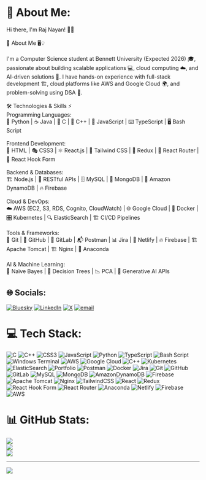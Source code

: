 # 💫 About Me:
Hi there, I'm Raj Nayan! 👋🚀<br><br>🚀 About Me 🖥️💡<br><br>I'm a Computer Science student at Bennett University (Expected 2026) 🎓, passionate about building scalable applications 💻, cloud computing ☁️, and AI-driven solutions 🤖. I have hands-on experience with full-stack development 🏗️, cloud platforms like AWS and Google Cloud 🌍, and problem-solving using DSA 🧩.<br><br>🛠️ Technologies & Skills ⚡<br>Programming Languages:<br>🐍 Python | ☕ Java | 🔷 C | 🔷 C++ | 📝 JavaScript | ⌨️ TypeScript | 🖥️ Bash Script<br><br>Frontend Development:<br>🎨 HTML | 🎭 CSS3 | ⚛️ React.js | 🌟 Tailwind CSS | 🔄 Redux | 🔗 React Router | 📌 React Hook Form<br><br>Backend & Databases:<br>🏗️ Node.js | 🔗 RESTful APIs | 🗄️ MySQL | 🍃 MongoDB | 🏦 Amazon DynamoDB | 🔥 Firebase<br><br>Cloud & DevOps:<br>☁️ AWS (EC2, S3, RDS, Cognito, CloudWatch) | 🌐 Google Cloud | 🐳 Docker | 🎛️ Kubernetes | 🔍 ElasticSearch | 🏗️ CI/CD Pipelines<br><br>Tools & Frameworks:<br>🔄 Git | 🐙 GitHub | 🦊 GitLab | 📬 Postman | 📊 Jira | 🚀 Netlify | 🔥 Firebase | 🏗️ Apache Tomcat | 🏗️ Nginx | 🐍 Anaconda<br><br>AI & Machine Learning:<br>🧠 Naïve Bayes | 🌳 Decision Trees | 📉 PCA | 🤖 Generative AI APIs


## 🌐 Socials:
[![Bluesky](https://img.shields.io/badge/bluesky-0285FF?style=for-the-badge&logo=bluesky&logoColor=%23FFFFFF)](https://bsky.app/profile/https://codolio.com/profile/Raj%20nayan) [![LinkedIn](https://img.shields.io/badge/LinkedIn-%230077B5.svg?logo=linkedin&logoColor=white)](https://linkedin.com/in/https://www.linkedin.com/in/raj-nayan-5a5a22251/) [![X](https://img.shields.io/badge/X-black.svg?logo=X&logoColor=white)](https://x.com/https://x.com/Raj_Nayan_) [![email](https://img.shields.io/badge/Email-D14836?logo=gmail&logoColor=white)](mailto:rajnayan2512@gmail.com) 

# 💻 Tech Stack:
![C](https://img.shields.io/badge/c-%2300599C.svg?style=for-the-badge&logo=c&logoColor=white) ![C++](https://img.shields.io/badge/c++-%2300599C.svg?style=for-the-badge&logo=c%2B%2B&logoColor=white) ![CSS3](https://img.shields.io/badge/css3-%231572B6.svg?style=for-the-badge&logo=css3&logoColor=white) ![JavaScript](https://img.shields.io/badge/javascript-%23323330.svg?style=for-the-badge&logo=javascript&logoColor=%23F7DF1E) ![Python](https://img.shields.io/badge/python-3670A0?style=for-the-badge&logo=python&logoColor=ffdd54) ![TypeScript](https://img.shields.io/badge/typescript-%23007ACC.svg?style=for-the-badge&logo=typescript&logoColor=white) ![Bash Script](https://img.shields.io/badge/bash_script-%23121011.svg?style=for-the-badge&logo=gnu-bash&logoColor=white) ![Windows Terminal](https://img.shields.io/badge/Windows%20Terminal-%234D4D4D.svg?style=for-the-badge&logo=windows-terminal&logoColor=white) ![AWS](https://img.shields.io/badge/AWS-%23FF9900.svg?style=for-the-badge&logo=amazon-aws&logoColor=white) ![Google Cloud](https://img.shields.io/badge/GoogleCloud-%234285F4.svg?style=for-the-badge&logo=google-cloud&logoColor=white) ![C++](https://img.shields.io/badge/c++-%2300599C.svg?style=for-the-badge&logo=c%2B%2B&logoColor=white) ![Kubernetes](https://img.shields.io/badge/kubernetes-%23326ce5.svg?style=for-the-badge&logo=kubernetes&logoColor=white) ![ElasticSearch](https://img.shields.io/badge/-ElasticSearch-005571?style=for-the-badge&logo=elasticsearch) ![Portfolio](https://img.shields.io/badge/Portfolio-%23000000.svg?style=for-the-badge&logo=firefox&logoColor=#FF7139) ![Postman](https://img.shields.io/badge/Postman-FF6C37?style=for-the-badge&logo=postman&logoColor=white) ![Docker](https://img.shields.io/badge/docker-%230db7ed.svg?style=for-the-badge&logo=docker&logoColor=white) ![Jira](https://img.shields.io/badge/jira-%230A0FFF.svg?style=for-the-badge&logo=jira&logoColor=white) ![Git](https://img.shields.io/badge/git-%23F05033.svg?style=for-the-badge&logo=git&logoColor=white) ![GitHub](https://img.shields.io/badge/github-%23121011.svg?style=for-the-badge&logo=github&logoColor=white) ![GitLab](https://img.shields.io/badge/gitlab-%23181717.svg?style=for-the-badge&logo=gitlab&logoColor=white) ![MySQL](https://img.shields.io/badge/mysql-4479A1.svg?style=for-the-badge&logo=mysql&logoColor=white) ![MongoDB](https://img.shields.io/badge/MongoDB-%234ea94b.svg?style=for-the-badge&logo=mongodb&logoColor=white) ![AmazonDynamoDB](https://img.shields.io/badge/Amazon%20DynamoDB-4053D6?style=for-the-badge&logo=Amazon%20DynamoDB&logoColor=white) ![Firebase](https://img.shields.io/badge/firebase-a08021?style=for-the-badge&logo=firebase&logoColor=ffcd34) ![Apache Tomcat](https://img.shields.io/badge/apache%20tomcat-%23F8DC75.svg?style=for-the-badge&logo=apache-tomcat&logoColor=black) ![Nginx](https://img.shields.io/badge/nginx-%23009639.svg?style=for-the-badge&logo=nginx&logoColor=white) ![TailwindCSS](https://img.shields.io/badge/tailwindcss-%2338B2AC.svg?style=for-the-badge&logo=tailwind-css&logoColor=white) ![React](https://img.shields.io/badge/react-%2320232a.svg?style=for-the-badge&logo=react&logoColor=%2361DAFB) ![Redux](https://img.shields.io/badge/redux-%23593d88.svg?style=for-the-badge&logo=redux&logoColor=white) ![React Hook Form](https://img.shields.io/badge/React%20Hook%20Form-%23EC5990.svg?style=for-the-badge&logo=reacthookform&logoColor=white) ![React Router](https://img.shields.io/badge/React_Router-CA4245?style=for-the-badge&logo=react-router&logoColor=white) ![Anaconda](https://img.shields.io/badge/Anaconda-%2344A833.svg?style=for-the-badge&logo=anaconda&logoColor=white) ![Netlify](https://img.shields.io/badge/netlify-%23000000.svg?style=for-the-badge&logo=netlify&logoColor=#00C7B7) ![Firebase](https://img.shields.io/badge/firebase-%23039BE5.svg?style=for-the-badge&logo=firebase) ![AWS](https://img.shields.io/badge/AWS-%23FF9900.svg?style=for-the-badge&logo=amazon-aws&logoColor=white)
# 📊 GitHub Stats:
![](https://github-readme-stats.vercel.app/api?username=Raj-pro&theme=dark&hide_border=false&include_all_commits=false&count_private=true)<br/>
![](https://nirzak-streak-stats.vercel.app/?user=Raj-pro&theme=dark&hide_border=false)<br/>
![](https://github-readme-stats.vercel.app/api/top-langs/?username=Raj-pro&theme=dark&hide_border=false&include_all_commits=false&count_private=true&layout=compact)

---
[![](https://visitcount.itsvg.in/api?id=Raj-pro&icon=0&color=0)](https://visitcount.itsvg.in)

<!-- Proudly created with GPRM ( https://gprm.itsvg.in ) -->
